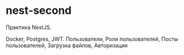 # nest-second
Практика NestJS.

Docker, Postgres, JWT.
Пользователи, Роли пользователей, Посты пользователей, Загрузка файлов, Авторизация
